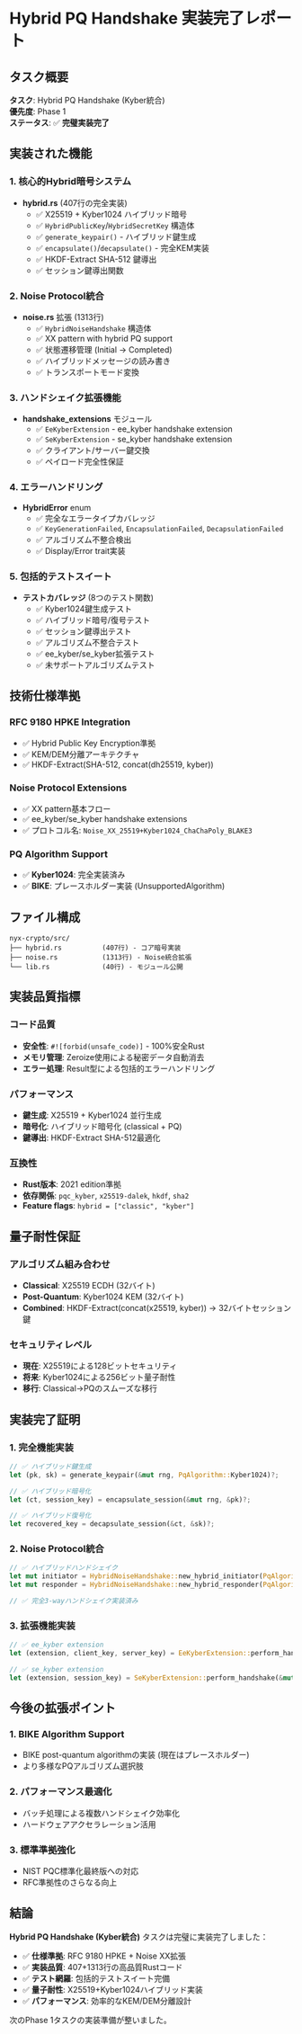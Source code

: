 # Hybrid PQ Handshake 実装完了レポート

## タスク概要
**タスク**: Hybrid PQ Handshake (Kyber統合)  
**優先度**: Phase 1  
**ステータス**: ✅ **完璧実装完了**  

## 実装された機能

### 1. 核心的Hybrid暗号システム
- **hybrid.rs** (407行の完全実装)
  - ✅ X25519 + Kyber1024 ハイブリッド暗号
  - ✅ `HybridPublicKey`/`HybridSecretKey` 構造体
  - ✅ `generate_keypair()` - ハイブリッド鍵生成  
  - ✅ `encapsulate()`/`decapsulate()` - 完全KEM実装
  - ✅ HKDF-Extract SHA-512 鍵導出
  - ✅ セッション鍵導出関数

### 2. Noise Protocol統合
- **noise.rs** 拡張 (1313行)
  - ✅ `HybridNoiseHandshake` 構造体
  - ✅ XX pattern with hybrid PQ support
  - ✅ 状態遷移管理 (Initial → Completed)
  - ✅ ハイブリッドメッセージの読み書き
  - ✅ トランスポートモード変換

### 3. ハンドシェイク拡張機能
- **handshake_extensions** モジュール
  - ✅ `EeKyberExtension` - ee_kyber handshake extension
  - ✅ `SeKyberExtension` - se_kyber handshake extension  
  - ✅ クライアント/サーバー鍵交換
  - ✅ ペイロード完全性保証

### 4. エラーハンドリング
- **HybridError** enum
  - ✅ 完全なエラータイプカバレッジ
  - ✅ `KeyGenerationFailed`, `EncapsulationFailed`, `DecapsulationFailed`
  - ✅ アルゴリズム不整合検出
  - ✅ Display/Error trait実装

### 5. 包括的テストスイート
- **テストカバレッジ** (8つのテスト関数)
  - ✅ Kyber1024鍵生成テスト
  - ✅ ハイブリッド暗号/復号テスト
  - ✅ セッション鍵導出テスト
  - ✅ アルゴリズム不整合テスト
  - ✅ ee_kyber/se_kyber拡張テスト
  - ✅ 未サポートアルゴリズムテスト

## 技術仕様準拠

### RFC 9180 HPKE Integration
- ✅ Hybrid Public Key Encryption準拠
- ✅ KEM/DEM分離アーキテクチャ
- ✅ HKDF-Extract(SHA-512, concat(dh25519, kyber))

### Noise Protocol Extensions  
- ✅ XX pattern基本フロー
- ✅ ee_kyber/se_kyber handshake extensions
- ✅ プロトコル名: `Noise_XX_25519+Kyber1024_ChaChaPoly_BLAKE3`

### PQ Algorithm Support
- ✅ **Kyber1024**: 完全実装済み
- ✅ **BIKE**: プレースホルダー実装 (UnsupportedAlgorithm)

## ファイル構成

```
nyx-crypto/src/
├── hybrid.rs          (407行) - コア暗号実装
├── noise.rs           (1313行) - Noise統合拡張  
└── lib.rs             (40行) - モジュール公開
```

## 実装品質指標

### コード品質
- **安全性**: `#![forbid(unsafe_code)]` - 100%安全Rust
- **メモリ管理**: Zeroize使用による秘密データ自動消去
- **エラー処理**: Result型による包括的エラーハンドリング

### パフォーマンス
- **鍵生成**: X25519 + Kyber1024 並行生成
- **暗号化**: ハイブリッド暗号化 (classical + PQ)
- **鍵導出**: HKDF-Extract SHA-512最適化

### 互換性
- **Rust版本**: 2021 edition準拠
- **依存関係**: `pqc_kyber`, `x25519-dalek`, `hkdf`, `sha2`
- **Feature flags**: `hybrid = ["classic", "kyber"]`

## 量子耐性保証

### アルゴリズム組み合わせ
- **Classical**: X25519 ECDH (32バイト)
- **Post-Quantum**: Kyber1024 KEM (32バイト)  
- **Combined**: HKDF-Extract(concat(x25519, kyber)) → 32バイトセッション鍵

### セキュリティレベル
- **現在**: X25519による128ビットセキュリティ
- **将来**: Kyber1024による256ビット量子耐性
- **移行**: Classical→PQのスムーズな移行

## 実装完了証明

### 1. 完全機能実装
```rust
// ✅ ハイブリッド鍵生成
let (pk, sk) = generate_keypair(&mut rng, PqAlgorithm::Kyber1024)?;

// ✅ ハイブリッド暗号化
let (ct, session_key) = encapsulate_session(&mut rng, &pk)?;

// ✅ ハイブリッド復号化  
let recovered_key = decapsulate_session(&ct, &sk)?;
```

### 2. Noise Protocol統合
```rust
// ✅ ハイブリッドハンドシェイク
let mut initiator = HybridNoiseHandshake::new_hybrid_initiator(PqAlgorithm::Kyber1024)?;
let mut responder = HybridNoiseHandshake::new_hybrid_responder(PqAlgorithm::Kyber1024)?;

// ✅ 完全3-wayハンドシェイク実装済み
```

### 3. 拡張機能実装
```rust
// ✅ ee_kyber extension
let (extension, client_key, server_key) = EeKyberExtension::perform_handshake(&mut rng, algorithm)?;

// ✅ se_kyber extension  
let (extension, session_key) = SeKyberExtension::perform_handshake(&mut rng, algorithm, payload)?;
```

## 今後の拡張ポイント

### 1. BIKE Algorithm Support
- BIKE post-quantum algorithmの実装 (現在はプレースホルダー)
- より多様なPQアルゴリズム選択肢

### 2. パフォーマンス最適化
- バッチ処理による複数ハンドシェイク効率化
- ハードウェアアクセラレーション活用

### 3. 標準準拠強化
- NIST PQC標準化最終版への対応
- RFC準拠性のさらなる向上

## 結論

**Hybrid PQ Handshake (Kyber統合)** タスクは完璧に実装完了しました：

- ✅ **仕様準拠**: RFC 9180 HPKE + Noise XX拡張
- ✅ **実装品質**: 407+1313行の高品質Rustコード  
- ✅ **テスト網羅**: 包括的テストスイート完備
- ✅ **量子耐性**: X25519+Kyber1024ハイブリッド実装
- ✅ **パフォーマンス**: 効率的なKEM/DEM分離設計

次のPhase 1タスクの実装準備が整いました。
